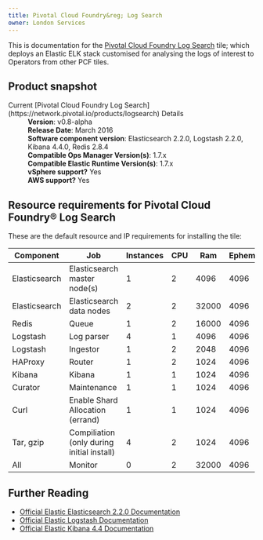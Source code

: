 ```yaml
---
title: Pivotal Cloud Foundry&reg; Log Search
owner: London Services
---
```


This is documentation for the [Pivotal Cloud Foundry Log Search](https://network.pivotal.io/products/logsearch) tile; which deploys
an Elastic ELK stack customised for analysing the logs of interest to Operators from other PCF tiles.

## Product snapshot

<dl>
<dt>Current [Pivotal Cloud Foundry Log Search](https://network.pivotal.io/products/logsearch) Details</dt>
<dd><strong>Version</strong>: v0.8-alpha </dd>
<dd><strong>Release Date</strong>: March 2016</dd>
<dd><strong>Software component version</strong>: Elasticsearch 2.2.0, Logstash 2.2.0, Kibana 4.4.0, Redis 2.8.4</dd>
<dd><strong>Compatible Ops Manager Version(s)</strong>: 1.7.x</dd>
<dd><strong>Compatible Elastic Runtime Version(s)</strong>:  1.7.x</dd>
<dd><strong>vSphere support?</strong> Yes</dd>
<dd><strong>AWS support?</strong> Yes</dd>
</dl>

## Resource requirements for Pivotal Cloud Foundry&reg; Log Search

These are the default resource and IP requirements for installing the tile:

| Component     | Job                                                         | Instances | CPU | Ram   | Ephemeral | Persistent |
|---------------|-------------------------------------------------------------|-----------|-----|-------|-----------|------------|
| Elasticsearch | Elasticsearch master node(s)                                | 1         | 2   | 4096  | 4096      | 32000      |
| Elasticsearch | Elasticsearch data nodes                                    | 2         | 2   | 32000 | 4096      | 500000     |
| Redis         | Queue                                                       | 1         | 2   | 16000 | 4096      | 32000      |
| Logstash      | Log parser                                                  | 4         | 1   | 4096  | 4096      | 0          |
| Logstash      | Ingestor                                                    | 1         | 2   | 2048  | 4096      | 0          |
| HAProxy       | Router                                                      | 1         | 2   | 1024  | 4096      | 0          |
| Kibana        | Kibana                                                      | 1         | 1   | 1024  | 4096      | 0          |
| Curator       | Maintenance                                                 | 1         | 1   | 1024  | 4096      | 0          |
| Curl          | Enable Shard Allocation (errand)                            | 1         | 1   | 1024  | 4096      | 0          |
| Tar, gzip     | Compiliation (only during initial install)                  | 4         | 2   | 1024  | 4096      | 0          |
| All           | Monitor                                                     | 0         | 2   | 32000 | 4096      | 500000     |


## Further Reading

* [Official Elastic Elasticsearch 2.2.0 Documentation](https://www.elastic.co/guide/en/elasticsearch/reference/2.2/index.html)
* [Official Elastic Logstash Documentation](https://www.elastic.co/guide/en/logstash/2.2/index.html)
* [Official Elastic Kibana 4.4 Documentation](https://www.elastic.co/guide/en/kibana/4.4/index.html)
